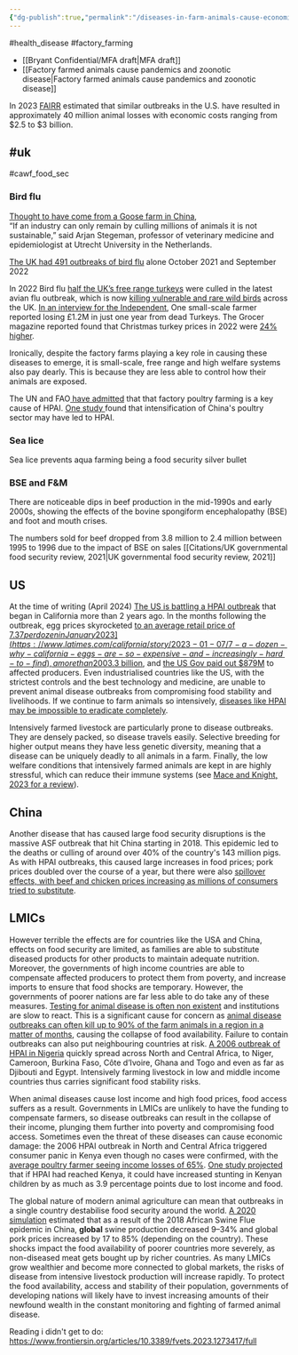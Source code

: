 ```yaml
---
{"dg-publish":true,"permalink":"/diseases-in-farm-animals-cause-economic-shocks/","tags":["#wild_animals","#health_disease","#factory_farming","#uk","#cawf_food_sec"],"created":"2025-10-23T17:42:43.453+01:00","updated":"2025-10-23T19:20:34.069+01:00"}
---
```


#health_disease #factory_farming 

- [[Bryant Confidential/MFA draft\|MFA draft]] 
- [[Factory farmed animals cause pandemics and zoonotic disease\|Factory farmed animals cause pandemics and zoonotic disease]]

In 2023 [FAIRR](https://www.fairr.org/resources/reports/industry-reinfected-avian-flu) estimated that similar outbreaks in the U.S. have resulted in approximately 40 million animal losses with economic costs ranging from $2.5 to $3 billion.

## #uk 
#cawf_food_sec 

### Bird flu
[Thought to have come from a Goose farm in China](https://www.theguardian.com/environment/2022/oct/06/bird-flu-an-urgent-warning-to-move-away-from-factory-farming),  
“If an industry can only remain by culling millions of animals it is not sustainable,” said Arjan Stegeman, professor of veterinary medicine and epidemiologist at Utrecht University in the Netherlands.

[The UK had 491 outbreaks of bird flu](https://www.ecdc.europa.eu/sites/default/files/documents/avian-influenza-overview-September-2022_0.pdf) alone October 2021 and September 2022

In 2022 Bird flu [half the UK’s free range turkeys](https://www.independent.co.uk/news/uk/home-news/bird-flu-turkey-christmas-shortage-b2235396.html) were culled in the latest avian flu outbreak, which is now [killing vulnerable and rare wild birds](https://www.rspb.org.uk/birds-and-wildlife/advice/how-you-can-help-birds/disease-and-garden-wildlife/avian-influenza-updates/) across the UK. [In an interview for the Independent](https://www.independent.co.uk/news/uk/home-news/bird-flu-turkey-christmas-shortage-b2235396.html), One small-scale farmer reported losing £1.2M in just one year from dead Turkeys. The Grocer magazine reported found that Christmas turkey prices in 2022 were [24% higher](https://www.theguardian.com/food/2022/dec/13/fresh-turkey-prices-rise-45-after-shortages-from-bird-flu-outbreak). 

Ironically, despite the factory farms playing a key role in causing these diseases to emerge, it is small-scale, free range and high welfare systems also pay dearly. This is because they are less able to control how their animals are exposed.

The UN and FAO[ have admitted](https://www.cms.int/sites/default/files/Scientific%20Task%20Force%20on%20Avian%20Influenza%20and%20Wild%20Birds%20H5N8%20HPAI_December%202016_FINAL.pdf) that that factory poultry farming is a key cause of HPAI. [One study ](https://archpublichealth.biomedcentral.com/articles/10.1186/s13690-017-0218-4)found that intensification of China's poultry sector may have led to HPAI.
### Sea lice
Sea lice prevents aqua farming being a food security silver bullet
### BSE and F&M
There are noticeable dips in beef production in the mid-1990s and early 2000s, showing the effects of the bovine spongiform encephalopathy (BSE) and foot and mouth crises. 

The numbers sold for beef dropped from 3.8 million to 2.4 million between 1995 to 1996 due to the impact of BSE on sales [[Citations/UK governmental food security review, 2021\|UK governmental food security review, 2021]]
## US
At the time of writing (April 2024) [The US is battling a HPAI outbreak](https://www.aphis.usda.gov/livestock-poultry-disease/avian/avian-influenza/hpai-detections/commercial-backyard-flocks) that began in California more than 2 years ago. In the months following the outbreak, egg prices skyrocketed [to an average retail price of $7.37 per dozen in January 2023](https://www.latimes.com/california/story/2023-01-07/7-a-dozen-why-california-eggs-are-so-expensive-and-increasingly-hard-to-find), a more than 200% increase in price year-on-year. Before the current outbreak, a 2015 outbreak devastated the Midwest US, [analysed in Huang et al., (2015)](https://scholar.google.com/scholar_url?url=https://www.jstor.org/stable/pdf/choices.31.2.02.pdf&hl=en&sa=T&oi=gsb&ct=res&cd=0&d=16126268817681048643&ei=lSIVZr-vLO-_6rQPzc-GiAI&scisig=AFWwaebVJyuUvzvnWneo5oDKyhyl) and [Reported by the USDA here](https://www.ers.usda.gov/amber-waves/2018/april/egg-price-impacts-of-the-2014-15-highly-pathogenic-avian-influenza-outbreak/)). This led to the total culling of 50 million birds, a 10% drop in country-wide egg production, and extreme price volatility. Between April and August 2015, it was not uncommon for the price of a dozen eggs to swing by over a dollar month to month. It cost the US economy [$3.3 billion](https://www.aphis.usda.gov/media/document/2086/file), and [the US Gov paid out $879M](https://www.choicesmagazine.org/choices-magazine/theme-articles/economic-consequences-of-highly-pathogenic-avian-influenza/government-spending-to-control-highly-pathogenic-avian-influenza) to affected producers. Even industrialised countries like the US, with the strictest controls and the best technology and medicine, are unable to prevent animal disease outbreaks from compromising food stability and livelihoods. If we continue to farm animals so intensively, [diseases like HPAI may be impossible to eradicate completely](https://journals.plos.org/plosone/article?id=10.1371/journal.pone.0000349).

Intensively farmed livestock are particularly prone to disease outbreaks. They are densely packed, so disease travels easily. Selective breeding for higher output means they have less genetic diversity, meaning that a disease can be uniquely deadly to all animals in a farm. Finally, the low welfare conditions that intensively farmed animals are kept in are highly stressful, which can reduce their immune systems (see [Mace and Knight, 2023 for a review](https://www.frontiersin.org/articles/10.3389/fvets.2023.1310303/full)).

## China
Another disease that has caused large food security disruptions is the massive ASF outbreak that hit China starting in 2018. This epidemic led to the deaths or culling of around  over 40% of the country's 143 million pigs. As with HPAI outbreaks, this caused large increases in food prices; pork prices doubled over the course of a year, but there were also [spillover effects, with beef and chicken prices increasing as millions of consumers tried to substitute](https://www.sciencedirect.com/science/article/pii/S0167587723000764).

## LMICs
However terrible the effects are for countries like the USA and China, effects on food security are limited, as families are able to substitute diseased products for other products to maintain adequate nutrition. Moreover, the governments of high income countries are able to compensate affected producers to protect them from poverty, and increase imports to ensure that food shocks are temporary. However, the governments of poorer nations are far less able to do take any of these measures. [Testing for animal disease is often non existent](https://www.ncbi.nlm.nih.gov/pmc/articles/PMC6561776/) and institutions are slow to react. This is a significant cause for concern as [animal disease outbreaks can often kill up to 90% of the farm animals in a region in a matter of months](https://journals.plos.org/plosone/article?id=10.1371/journal.pone.0000349), causing the collapse of food availability. Failure to contain outbreaks can also put neighbouring countries at risk. [A 2006 outbreak of HPAI in Nigeria](https://www.ncbi.nlm.nih.gov/pmc/articles/PMC6561776/) quickly spread across North and Central Africa, to Niger, Cameroon, Burkina Faso, Côte d’Ivoire, Ghana and Togo and even as far as Djibouti and Egypt. Intensively farming livestock in low and middle income countries thus carries significant food stability risks.

When animal diseases cause lost income and high food prices, food access suffers as a result. Governments in LMICs are unlikely to have the funding to compensate farmers, so disease outbreaks can result in the collapse of their income, plunging them further into poverty and compromising food access. Sometimes even the threat of these diseases can cause economic damage: the 2006 HPAI outbreak in North and Central Africa triggered consumer panic in Kenya even though no cases were confirmed, with the[ average poultry farmer seeing income losses of 65%](https://www.ncbi.nlm.nih.gov/pmc/articles/PMC6561776/). [One study projected](https://journals.sagepub.com/doi/epdf/10.1177/156482651303400302) that if HPAI had reached Kenya, it could have increased stunting in Kenyan children by as much as 3.9 percentage points due to lost income and food. 

The global nature of modern animal agriculture can mean that outbreaks in a single country destabilise food security around the world. [A 2020 simulation](https://www.nature.com/articles/s43016-020-0057-2) estimated that as a result of the 2018 African Swine Flue epidemic in China, **global** swine production decreased 9–34% and global pork prices increased by 17 to 85% (depending on the country). These shocks impact the food availability of poorer countries more severely, as non-diseased meat gets bought up by richer countries. As many LMICs grow wealthier and become more connected to global markets, the risks of disease from intensive livestock production will increase rapidly. To protect the food availability, access and stability of their population, governments of developing nations will likely have to invest increasing amounts of their newfound wealth in the constant monitoring and fighting of farmed animal disease.

Reading i didn't get to do: https://www.frontiersin.org/articles/10.3389/fvets.2023.1273417/full


